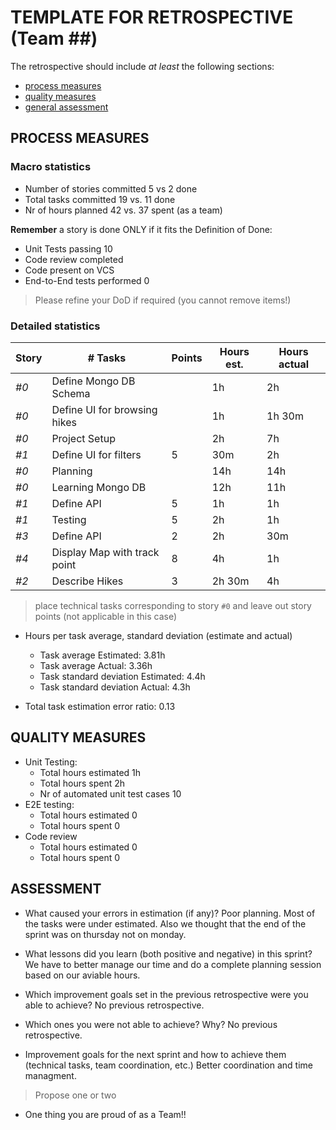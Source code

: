 TEMPLATE FOR RETROSPECTIVE (Team ##)
=====================================

The retrospective should include _at least_ the following
sections:

- [process measures](#process-measures)
- [quality measures](#quality-measures)
- [general assessment](#assessment)

## PROCESS MEASURES 

### Macro statistics

- Number of stories committed 5 vs 2 done 
- Total tasks committed 19 vs. 11 done 
- Nr of hours planned 42 vs. 37 spent (as a team)

**Remember** a story is done ONLY if it fits the Definition of Done:
 
- Unit Tests passing 10
- Code review completed 
- Code present on VCS
- End-to-End tests performed 0

> Please refine your DoD if required (you cannot remove items!) 

### Detailed statistics

| Story  | # Tasks | Points | Hours est. | Hours actual |
|--------|---------|--------|------------|--------------|
| _#0_   | Define Mongo DB Schema        |       |  1h          |     2h         |
| _#0_   | Define UI for browsing hikes  |       | 1h           |        1h 30m      |
| _#0_   | Project Setup                 |       | 2h           |     7h         |
| _#1_   | Define UI for filters         |   5    |  30m          |      2h        |
| _#0_   | Planning                      |       |    14h       |        14h      |
| _#0_   | Learning Mongo DB             |       |     12h       |         11h     |
| _#1_   | Define API                    |   5    |     1h    |      1h        |
| _#1_   | Testing                       |    5   |    2h        |    1h          |
| _#3_   | Define API                    |    2   |     2h       |      30m        |
| _#4_   | Display Map with track point  |   8    |    4h        |       1h   |
| _#2_   | Describe Hikes                |   3    |      2h 30m      |     4h         |
   

> place technical tasks corresponding to story `#0` and leave out story points (not applicable in this case)

- Hours per task average, standard deviation (estimate and actual)
  - Task average Estimated: 3.81h
  - Task average Actual: 3.36h
  - Task standard deviation Estimated: 4.4h
  - Task standard deviation Actual: 4.3h

- Total task estimation error ratio: 0.13

  
## QUALITY MEASURES 

- Unit Testing:
  - Total hours estimated 1h
  - Total hours spent 2h
  - Nr of automated unit test cases 10 
- E2E testing:
  - Total hours estimated 0
  - Total hours spent 0
- Code review 
  - Total hours estimated 0
  - Total hours spent 0
  


## ASSESSMENT

- What caused your errors in estimation (if any)?
Poor planning. Most of the tasks were under estimated.
Also we thought that the end of the sprint was on thursday not on monday.

- What lessons did you learn (both positive and negative) in this sprint?
We have to better manage our time and do a complete planning session based on our aviable hours.

- Which improvement goals set in the previous retrospective were you able to achieve? 
No previous retrospective.
  
- Which ones you were not able to achieve? Why?
No previous retrospective.

- Improvement goals for the next sprint and how to achieve them (technical tasks, team coordination, etc.)
Better coordination and time managment.

> Propose one or two

- One thing you are proud of as a Team!!